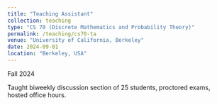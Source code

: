 ```yaml
---
title: "Teaching Assistant"
collection: teaching
type: "CS 70 (Discrete Mathematics and Probability Theory)"
permalink: /teaching/cs70-ta
venue: "University of California, Berkeley"
date: 2024-09-01
location: "Berkeley, USA"
---
```

Fall 2024

Taught biweekly discussion section of 25 students, proctored exams, hosted office hours.